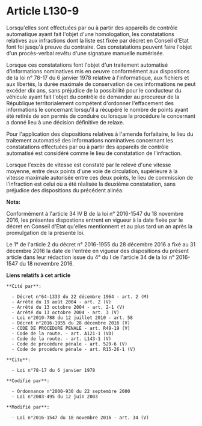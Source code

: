 # Article L130-9

Lorsqu'elles sont effectuées par ou à partir des appareils de contrôle automatique ayant fait l'objet d'une homologation, les
constatations relatives aux infractions dont la liste est fixée par décret en Conseil d'Etat font foi jusqu'à preuve du
contraire. Ces constatations peuvent faire l'objet d'un procès-verbal revêtu d'une signature manuelle numérisée.

Lorsque ces constatations font l'objet d'un traitement automatisé d'informations nominatives mis en oeuvre conformément aux
dispositions de la loi n° 78-17 du 6 janvier 1978 relative à l'informatique, aux fichiers et aux libertés, la durée maximale
de conservation de ces informations ne peut excéder dix ans, sans préjudice de la possibilité pour le conducteur du véhicule
ayant fait l'objet du contrôle de demander au procureur de la République territorialement compétent d'ordonner l'effacement
des informations le concernant lorsqu'il a récupéré le nombre de points ayant été retirés de son permis de conduire ou
lorsque la procédure le concernant a donné lieu à une décision définitive de relaxe.

Pour l'application des dispositions relatives à l'amende forfaitaire, le lieu du traitement automatisé des informations
nominatives concernant les constatations effectuées par ou à partir des appareils de contrôle automatisé est considéré comme
le lieu de constatation de l'infraction.

Lorsque l'excès de vitesse est constaté par le relevé d'une vitesse moyenne, entre deux points d'une voie de circulation,
supérieure à la vitesse maximale autorisée entre ces deux points, le lieu de commission de l'infraction est celui où a été
réalisée la deuxième constatation, sans préjudice des dispositions du précédent alinéa.

**Nota:**

Conformément à l'article 34 IV B de la loi n° 2016-1547 du 18 novembre 2016, les présentes dispostions entrent en vigueur à
la date fixée par le décret en Conseil d'Etat qu'elles mentionnent et au plus tard un an après la promulgation de la présente
loi.

Le 1° de l'article 2 du décret n° 2016-1955 du 28 décembre 2016 a fixé  au 31 décembre 2016 la date de l'entrée en vigueur
des dispositions du  présent article dans leur rédaction issue du 4° du I de l'article 34 de la loi n° 2016-1547 du 18
novembre 2016.

**Liens relatifs à cet article**

	**Cité par**:

	  - Décret n°64-1333 du 22 décembre 1964 - art. 2 (M)
	  - Arrêté du 19 août 2004 - art. 2 (V)
	  - Arrêté du 13 octobre 2004 - art. 2-1 (V)
	  - Arrêté du 13 octobre 2004 - art. 3 (V)
	  - Loi n°2010-788 du 12 juillet 2010 - art. 58
	  - Décret n°2016-1955 du 28 décembre 2016 (V)
	  - CODE DE PROCEDURE PENALE - art. R49-19 (V)
	  - Code de la route. - art. A121-1 (VD)
	  - Code de la route. - art. L143-1 (V)
	  - Code de procédure pénale - art. 529-6 (V)
	  - Code de procédure pénale - art. R15-26-1 (V)

	**Cite**:

	  - Loi n°78-17 du 6 janvier 1978

	**Codifié par**:

	  - Ordonnance n°2000-930 du 22 septembre 2000
	  - Loi n°2003-495 du 12 juin 2003

	**Modifié par**:

	  - Loi n°2016-1547 du 18 novembre 2016 - art. 34 (V)
